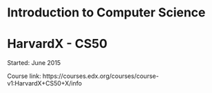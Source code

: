 # Introduction to Computer Science
# HarvardX -  CS50
<p>Started: June 2015</p>
<p>Course link: https://courses.edx.org/courses/course-v1:HarvardX+CS50+X/info</p>
